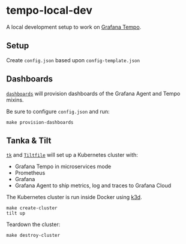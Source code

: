 # tempo-local-dev

A local development setup to work on [Grafana Tempo](https://github.com/grafana/tempo).

## Setup

Create `config.json` based upon `config-template.json`

## Dashboards

[`dashboards`](./dashboards/) will provision dashboards of the Grafana Agent and Tempo mixins.

Be sure to configure `config.json` and run:

```shell
make provision-dashboards
```

## Tanka & Tilt

[`tk`](./tk/) and [`Tiltfile`](Tiltfile) will set up a Kubernetes cluster with:

- Grafana Tempo in microservices mode
- Prometheus
- Grafana
- Grafana Agent to ship metrics, log and traces to Grafana Cloud

The Kubernetes cluster is run inside Docker using [k3d](https://k3d.io/v5.2.2/).

```shell
make create-cluster
tilt up
```

Teardown the cluster:

```shell
make destroy-cluster
```
